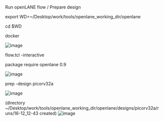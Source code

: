 Run openLANE flow / Prepare design

export WD=~/Desktop/work/tools/openlane_working_dir/openlane

cd $WD

docker

![image](https://github.com/user-attachments/assets/e92a482f-0b48-4469-9e00-94635dd243e3)

flow.tcl -interactive

package require openlane 0.9

![image](https://github.com/user-attachments/assets/ad651f49-75c1-47db-8642-4d565ed2360d)

prep -design picorv32a

![image](https://github.com/user-attachments/assets/3aa5bec3-3973-407d-81d3-5724129053a8)

(directory ~/Desktop/work/tools/openlane_working_dir/openlane/designs/picorv32a/runs/16-12_12-43 created)
![image](https://github.com/user-attachments/assets/ff2d09f1-fe56-4961-b53f-b26660efd2e4)
